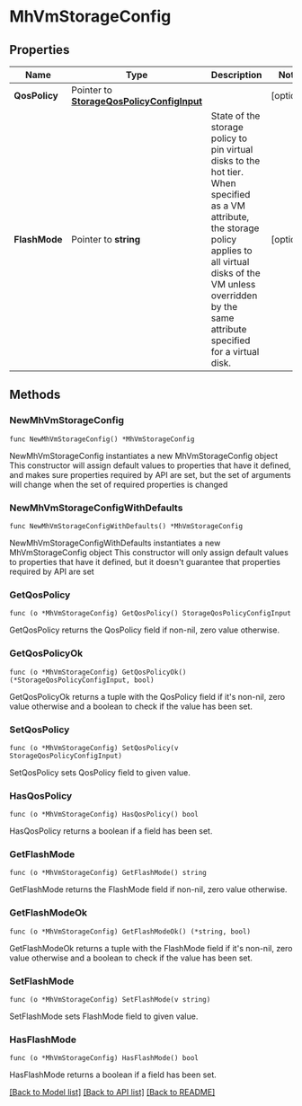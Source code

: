 # MhVmStorageConfig

## Properties

Name | Type | Description | Notes
------------ | ------------- | ------------- | -------------
**QosPolicy** | Pointer to [**StorageQosPolicyConfigInput**](StorageQosPolicyConfigInput.md) |  | [optional] 
**FlashMode** | Pointer to **string** | State of the storage policy to pin virtual disks to the hot tier. When specified as a VM attribute, the storage policy applies to all virtual disks of the VM unless overridden by the same attribute specified for a virtual disk.  | [optional] 

## Methods

### NewMhVmStorageConfig

`func NewMhVmStorageConfig() *MhVmStorageConfig`

NewMhVmStorageConfig instantiates a new MhVmStorageConfig object
This constructor will assign default values to properties that have it defined,
and makes sure properties required by API are set, but the set of arguments
will change when the set of required properties is changed

### NewMhVmStorageConfigWithDefaults

`func NewMhVmStorageConfigWithDefaults() *MhVmStorageConfig`

NewMhVmStorageConfigWithDefaults instantiates a new MhVmStorageConfig object
This constructor will only assign default values to properties that have it defined,
but it doesn't guarantee that properties required by API are set

### GetQosPolicy

`func (o *MhVmStorageConfig) GetQosPolicy() StorageQosPolicyConfigInput`

GetQosPolicy returns the QosPolicy field if non-nil, zero value otherwise.

### GetQosPolicyOk

`func (o *MhVmStorageConfig) GetQosPolicyOk() (*StorageQosPolicyConfigInput, bool)`

GetQosPolicyOk returns a tuple with the QosPolicy field if it's non-nil, zero value otherwise
and a boolean to check if the value has been set.

### SetQosPolicy

`func (o *MhVmStorageConfig) SetQosPolicy(v StorageQosPolicyConfigInput)`

SetQosPolicy sets QosPolicy field to given value.

### HasQosPolicy

`func (o *MhVmStorageConfig) HasQosPolicy() bool`

HasQosPolicy returns a boolean if a field has been set.

### GetFlashMode

`func (o *MhVmStorageConfig) GetFlashMode() string`

GetFlashMode returns the FlashMode field if non-nil, zero value otherwise.

### GetFlashModeOk

`func (o *MhVmStorageConfig) GetFlashModeOk() (*string, bool)`

GetFlashModeOk returns a tuple with the FlashMode field if it's non-nil, zero value otherwise
and a boolean to check if the value has been set.

### SetFlashMode

`func (o *MhVmStorageConfig) SetFlashMode(v string)`

SetFlashMode sets FlashMode field to given value.

### HasFlashMode

`func (o *MhVmStorageConfig) HasFlashMode() bool`

HasFlashMode returns a boolean if a field has been set.


[[Back to Model list]](../README.md#documentation-for-models) [[Back to API list]](../README.md#documentation-for-api-endpoints) [[Back to README]](../README.md)


